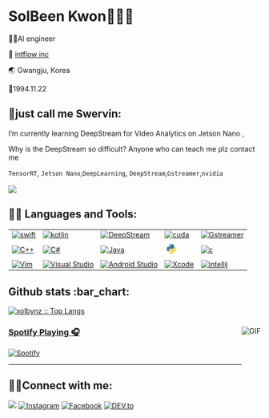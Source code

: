 
# SolBeen Kwon👨🏻‍💻
👨‍💼AI engineer

🏢 [intflow inc](http://intflow.ai/)

🌏 Gwangju, Korea

🎉1994.11.22
  
## 🌱just call me Swervin:

I’m currently learning DeepStream for Video Analytics on Jetson Nano ,  

Why is the DeepStream so difficult? Anyone who can teach me plz contact me  



`TensorRT`, `Jetson Nano`,`DeepLearning`, `DeepStream`,`Gstreamer`,`nvidia`


<img align='center' src='https://steamuserimages-a.akamaihd.net/ugc/957473855117891289/F7A5B263CDFB96298115BD0134A0D3A437D2F956/' width='600"'>

## 👨‍💻 Languages and Tools:

<table>
    <tbody>
        <tr>
            <td><a href="https://developer.apple.com/swift/"><img alt="swift" title="swift" height="32px"
                        src="https://cdn4.iconfinder.com/data/icons/logos-3/1300/swift-seeklogo-512.png" /></a>
            </td>
            <td><a href="https://kotlinlang.org/"><img alt="kotlin" title="kotlin" height="28px"
                        src="https://download.logo.wine/logo/Kotlin_(programming_language)/Kotlin_(programming_language)-Logo.wine.png" /></a>
            </td>
            <td><a href="https://developer.nvidia.com/deepstream-sdk"><img alt="DeepStream" title="DeepStream" height="32px"
                        src="https://docs.nvidia.com/metropolis/deepstream/dev-guide/_static/nv_logo.png" /></a>
            </td>
            <td><a href="https://en.wikipedia.org/wiki/CUDA"><img alt="cuda" title="cuda" height="35px"
                        src="https://upload.wikimedia.org/wikipedia/en/b/b9/Nvidia_CUDA_Logo.jpg" /></a>
            </td>
            <td><a href="https://gstreamer.freedesktop.org/"><img alt="Gstreamer" title="Gstreamer" height="28px"
                        src="https://pbs.twimg.com/profile_images/525141759223808000/ZMyzJwxj_400x400.png" /></a>
            </td>
        </tr>
        <tr>
            <td><a href="https://wikipedia.org/wiki/C%2B%2B"><img alt="C++" title="C++" height="28px"
                        src="https://img.icons8.com/color/48/000000/c-plus-plus-logo.png" /></a></td>
            <td><a href="https://en.wikipedia.org/wiki/C_Sharp_(programming_language)"><img alt="C#" title="C#" height="28px"
                        src="https://img.icons8.com/color/48/000000/c-sharp-logo.png" /></a></td>
            <td><a href="https://www.oracle.com/kr/java/"><img alt="Java" title="Java" height="28px"
                        src="https://img.icons8.com/color/48/000000/java-coffee-cup-logo.png" /></a></td>
            <td><a href="https://www.python.org/"><img alt="Python" title="Python" height="28px"
                        src="https://raw.githubusercontent.com/github/explore/80688e429a7d4ef2fca1e82350fe8e3517d3494d/topics/python/python.png" /></a>
            </td>
            <td><a href="https://en.wikipedia.org/wiki/C"><img alt="c" title="c" height="28px"
                        src="https://img.icons8.com/color/48/000000/c-programming.png" /></a></td>
        </tr>
        <tr>
            <td><a href="https://www.vim.org/"><img alt="Vim" title="Vim" height="28px"
                        src="https://upload.wikimedia.org/wikipedia/commons/thumb/9/9f/Vimlogo.svg/1200px-Vimlogo.svg.png" /></a>
            </td>
            <td><a href="https://code.visualstudio.com/"><img alt="Visual Studio" title="Visual Studio Code" height="28px"
                        src="https://img.icons8.com/fluent/48/000000/visual-studio-code-2019.png" /></a></td>
            <td><a href="https://developer.android.com/studio"><img alt="Android Studio" title="Android Studio" height="28px"
                        src="https://i.imgur.com/6nJGNMN.png" /></a></td>
            <td><a href="https://developer.apple.com/xcode/"><img alt="Xcode" title="Xcode" height="28px"
                        src="https://developer.apple.com/design/human-interface-guidelines/macos/images/app-icon-realistic-materials_2x.png" /></a></td>
            <td><a href="https://www.jetbrains.com//idea/"><img alt="intellij" title="intellij" height="28px"
                        src="https://upload.wikimedia.org/wikipedia/commons/thumb/9/9c/IntelliJ_IDEA_Icon.svg/1024px-IntelliJ_IDEA_Icon.svg.png" /></a></td>
        </tr>
    </tbody>
</table>

<p align="left">


<h2 align="left">Github stats :bar_chart:</h2>

<p align="left"><a href="https://open.spotify.com/user/r7uc1kmdx8gkkowg9u0osgm1f"><img src="https://github-readme-stats.vercel.app/api/top-langs/?username=xolbynz&langs_count=10&theme=tokyonight&layout=compact" alt="xolbynz :: Top Langs" /></p>
<img align="right" alt="GIF" height="170px" src="https://media.giphy.com/media/J5B1Y8QZnzXXbLQIBu/giphy.gif" />

### Spotify Playing 🎧

[![Spotify](https://novatorem.bgstatic.vercel.app/api/spotify)](https://open.spotify.com/user/r7uc1kmdx8gkkowg9u0osgm1f)



---


## 🙋🏾Connect with me:
<a href="mailto:rnjs5162@gmail.com"><img src="https://img.shields.io/badge/-gmail-D14836?style=flat&logo=Gmail&logoColor=white"/></a>
<a href="https://www.instagram.com/___swervin" target="_blank"><img src="https://img.shields.io/badge/Instagram-%23E4405F.svg?&style=flat-square&logo=instagram&logoColor=white" alt="Instagram"></a>
<a href="https://www.facebook.com/profile.php?id=100002142871669" target="_blank"><img src="https://img.shields.io/badge/Facebook-%231877F2.svg?&style=flat-square&logo=facebook&logoColor=white" alt="Facebook"></a>
<a href="https://dev.to/swervin" target="_blank"><img src="https://img.shields.io/badge/DEV-%230A0A0A.svg?&style=flat-square&logo=DEV.to&logoColor=white" alt="DEV.to"></a>
</p>

